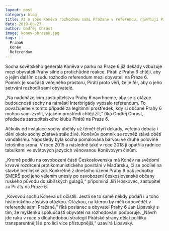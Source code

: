 ```yaml
---
layout: post
category: blog
title: Ať o soše Koněva rozhodnou sami Pražané v referendu, navrhují Piráti z Prahy 6
date: 2019-08-27
author: Ondřej Chrást
image: konev-obrazek.jpg
tags: |-
  Praha6	
  Konev
  Referendum	 
---
```

Socha sovětského generála Koněva v parku na Praze 6 již dekády vzbuzuje mezi obyvateli Prahy silné a protichůdné reakce. Piráti z Prahy 6 chtějí, aby o jejím dalším osudu rozhodlo referendum mezi obyvateli na Praze 6. Pomník je součástí veřejného prostoru, Piráti proto věří, že je fér, aby o jeho setrvání rozhodli sami obyvatelé.

„Na nadcházejícím zastupitelstvu Prahy 6 navrhneme, aby se k otázce budoucnosti sochy na náměstí Interbrigády vypsalo referendum. To považujeme v tomto případě za legitimní prostředek, kdy si občané Prahy 6 mohou sami zvolit, v jakém prostředí chtějí žít,“ říká Ondřej Chrást, předseda zastupitelského klubu Pirátů na Praze 6.

Ačkoliv od instalace sochy uběhly už téměř čtyři dekády, veřejná debata i dění okolo sochy zůstává stále živé. Koněvův pomník se rovněž stává obětí vandalismu. Naposledy byla socha pomalována barvou ve druhé polovině letošního srpna. V roce 2015 a následně také v roce 2018 ji opatřila radnice tabulkami ve světových jazycích věnovanou Koněvovým činům.

„Kromě podílu na osvobození části Československa má Koněv na svědomí krvavé rozdrcení protikomunistického povstání v Maďarsku, či se podílel na stavbě berlínské zdi. Konkrétně z dnešního území Prahy 6 pak jednotky SMERŠ pod jeho velením unesly po osvobození československé občany ruského původu do sibiřských gulagů,“ připomíná Jiří Hoskovec, zastupitel za Piráty na Praze 6.

„Kovovou sochu Koněva už očistili. Jestli se to samé někdy podaří i u toho historického zůstává otázkou. Otázkou, na kterou by měli odpovědět v referendu sami Pražané,“ říká poslanec a obyvatel Prahy 6 Jan Lipavský s tím, že myšlenku spoluúčasti obyvatel na rozhodování podporuje. „Návrh jde ruku v ruce s dlouhodobou strategií Pirátské strany dělat politiku transparentnější a pro lidi více přístupnější,“ uzavírá Lipavský.
